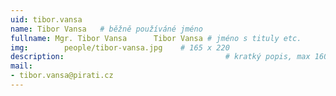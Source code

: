 ```yaml
---
uid: tibor.vansa
name: Tibor Vansa  	# běžně používáné jméno
fullname: Mgr. Tibor Vansa		Tibor Vansa # jméno s tituly etc.
img: 		people/tibor-vansa.jpg    # 165 x 220
description:            	        			# kratký popis, max 160 znaků
mail:
- tibor.vansa@pirati.cz
---
```

